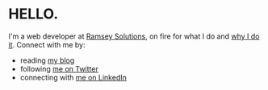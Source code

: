 # HELLO. 

I'm a web developer at [Ramsey Solutions](https://www.daveramsey.com), on fire for what I do and [why I do it](https://www.fansofourfans.com/). Connect with me by: 

- reading [my blog](https://macarthur.me)
- following [me on Twitter](https://twitter.com/amacarthur)
- connecting with [me on LinkedIn](https://www.linkedin.com/in/alexmacarthur/)
